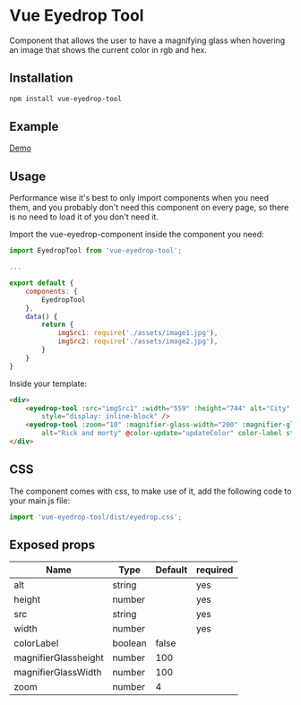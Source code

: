 # Vue Eyedrop Tool

Component that allows the user to have a magnifying glass when hovering an image that shows the current color in rgb and hex.

## Installation

```bash
npm install vue-eyedrop-tool
```

## Example

[Demo](https://vue-eyedrop-tool.netlify.com/)

## Usage

Performance wise it's best to only import components when you need them, and you probably don't need this component on every page, so there is no need to load it of you don't need it.

Import the vue-eyedrop-component inside the component you need:
```javascript
import EyedropTool from 'vue-eyedrop-tool';

...

export default {
    components: {
        EyedropTool
    },
    data() {
        return {
            imgSrc1: require('./assets/image1.jpg'),
            imgSrc2: require('./assets/image2.jpg'),
        }
    }
}

```

Inside your template:

```html
<div>
    <eyedrop-tool :src="imgSrc1" :width="559" :height="744" alt="City" @color-update="updateColor" color-label
        style="display: inline-block" />
    <eyedrop-tool :zoom="10" :magnifier-glass-width="200" :magnifier-glass-height="200" :src="imgSrc2" :width="640" :height="360"
        alt="Rick and morty" @color-update="updateColor" color-label style="display: inline-block" />
</div>
```

## CSS

The component comes with css, to make use of it, add the following code to your main.js file:

```javascript
import 'vue-eyedrop-tool/dist/eyedrop.css';
```

## Exposed props
|Name|Type|Default|required|
|-|-|-|-|
|alt|string||yes|
|height|number||yes|
|src|string||yes|
|width|number||yes|
|colorLabel|boolean|false|
|magnifierGlassheight|number|100|
|magnifierGlassWidth|number|100|
|zoom|number|4|
